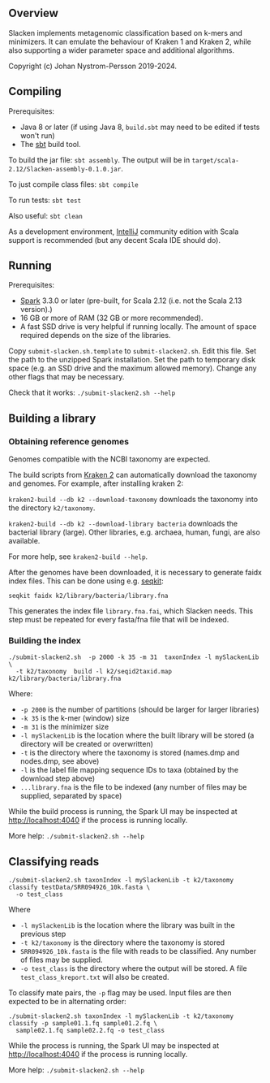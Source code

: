 ## Overview

Slacken implements metagenomic classification based on k-mers and minimizers. It can emulate the behaviour of 
Kraken 1 and Kraken 2, while also supporting a wider parameter space and additional algorithms.

Copyright (c) Johan Nystrom-Persson 2019-2024.

## Compiling

Prerequisites:

* Java 8 or later (if using Java 8, `build.sbt` may need to be edited if tests won't run)
* The [sbt](https://www.scala-sbt.org/) build tool.

To build the jar file: `sbt assembly`. The output will be in `target/scala-2.12/Slacken-assembly-0.1.0.jar`.

To just compile class files: `sbt compile`

To run tests: `sbt test`

Also useful: `sbt clean`

As a development environment, [IntelliJ](https://www.jetbrains.com/idea/) community edition with Scala support is 
recommended (but any decent Scala IDE should do).

## Running

Prerequisites: 
* [Spark](https://spark.apache.org/downloads.html) 3.3.0 or later (pre-built, for Scala 2.12 (i.e. not the Scala 2.13 version).) 
* 16 GB or more of RAM (32 GB or more recommended).
* A fast SSD drive is very helpful if running locally. The amount of space required depends on the size of the libraries.

Copy `submit-slacken.sh.template` to `submit-slacken2.sh`. Edit this file. Set the path to the unzipped Spark installation.
Set the path to temporary disk space (e.g. an SSD drive and the maximum allowed memory). 
Change any other flags that may be necessary.

Check that it works: 
`./submit-slacken2.sh --help`

## Building a library

### Obtaining reference genomes

Genomes compatible with the NCBI taxonomy are expected.

The build scripts from [Kraken 2](https://github.com/DerrickWood/kraken2) can automatically download the taxonomy and 
genomes. For example, after installing kraken 2:

`kraken2-build --db k2 --download-taxonomy` downloads the taxonomy into the directory `k2/taxonomy`.

`kraken2-build --db k2 --download-library bacteria` downloads the bacterial library (large). Other libraries, e.g. 
archaea, human, fungi, are also available.

For more help, see `kraken2-build --help`.

After the genomes have been downloaded, it is necessary to generate faidx index files. This can be done using e.g.
[seqkit](https://bioinf.shenwei.me/seqkit/):

`seqkit faidx k2/library/bacteria/library.fna`

This generates the index file `library.fna.fai`, which Slacken needs. This step must be repeated for every fasta/fna file
that will be indexed.

### Building the index

```
./submit-slacken2.sh  -p 2000 -k 35 -m 31  taxonIndex -l mySlackenLib \
  -t k2/taxonomy  build -l k2/seqid2taxid.map  k2/library/bacteria/library.fna
```

Where: 
* `-p 2000` is the number of partitions (should be larger for larger libraries)
* `-k 35` is the k-mer (window) size
* `-m 31` is the minimizer size
* `-l mySlackenLib` is the location where the built library will be stored (a directory will be created or overwritten)
* `-t` is the directory where the taxonomy is stored (names.dmp and nodes.dmp, see above)
* `-l` is the label file mapping sequence IDs to taxa (obtained by the download step above)
* `...library.fna` is the file to be indexed (any number of files may be supplied, separated by space)


While the build process is running, the Spark UI may be inspected at [http://localhost:4040](http://localhost:4040) if the process is running 
locally.

More help: `./submit-slacken2.sh --help`
## Classifying reads


```
./submit-slacken2.sh taxonIndex -l mySlackenLib -t k2/taxonomy classify testData/SRR094926_10k.fasta \
  -o test_class
```

Where

* `-l mySlackenLib` is the location where the library was built in the previous step
* `-t k2/taxonomy` is the directory where the taxonomy is stored
* `SRR094926_10k.fasta` is the file with reads to be classified. Any number of files may be supplied.
* `-o test_class` is the directory where the output will be stored. A file `test_class_kreport.txt` will also be created.

To classify mate pairs, the `-p` flag may be used. Input files are then expected to be in alternating order:

```
./submit-slacken2.sh taxonIndex -l mySlackenLib -t k2/taxonomy classify -p sample01.1.fq sample01.2.fq \
  sample02.1.fq sample02.2.fq -o test_class
```

While the process is running, the Spark UI may be inspected at [http://localhost:4040](http://localhost:4040) if the process is running
locally.

More help: `./submit-slacken2.sh --help`